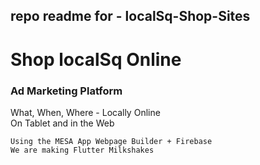 ## repo readme for - localSq-Shop-Sites

# Shop localSq Online
  
### Ad Marketing Platform
What, When, Where - Locally Online  
On Tablet and in the Web


```
Using the MESA App Webpage Builder + Firebase 
We are making Flutter Milkshakes 

```
